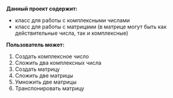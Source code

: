 **Данный проект содержит:**
- класс для работы с комплексными числами
- класс для работы с матрицами (в матрице могут быть как действительные числа, так и комплексные)

**Пользователь может:**
1. Создать комплексное число
2. Сложить два комплексных числа
3. Создать матрицу
4. Сложить две матрицы
5. Умножить две матрицы
6. Транспонировать матрицу
  
